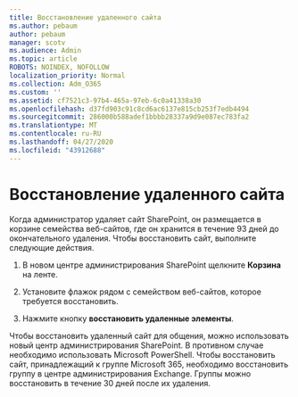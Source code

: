 ```yaml
---
title: Восстановление удаленного сайта
ms.author: pebaum
author: pebaum
manager: scotv
ms.audience: Admin
ms.topic: article
ROBOTS: NOINDEX, NOFOLLOW
localization_priority: Normal
ms.collection: Adm_O365
ms.custom: ''
ms.assetid: cf7521c3-97b4-465a-97eb-6c0a41338a30
ms.openlocfilehash: d37fd903c91c8cd6ac6137e815cb253f7edb4494
ms.sourcegitcommit: 286000b588adef1bbbb28337a9d9e087ec783fa2
ms.translationtype: MT
ms.contentlocale: ru-RU
ms.lasthandoff: 04/27/2020
ms.locfileid: "43912688"
---
```

# <a name="restore-a-deleted-site"></a>Восстановление удаленного сайта

Когда администратор удаляет сайт SharePoint, он размещается в корзине семейства веб-сайтов, где он хранится в течение 93 дней до окончательного удаления. Чтобы восстановить сайт, выполните следующие действия.
  
1. В новом центре администрирования SharePoint щелкните **Корзина** на ленте. 
    
2. Установите флажок рядом с семейством веб-сайтов, которое требуется восстановить.
    
3. Нажмите кнопку **восстановить удаленные элементы**.
    
Чтобы восстановить удаленный сайт для общения, можно использовать новый центр администрирования SharePoint. В противном случае необходимо использовать Microsoft PowerShell. Чтобы восстановить сайт, принадлежащий к группе Microsoft 365, необходимо восстановить группу в центре администрирования Exchange. Группы можно восстановить в течение 30 дней после их удаления.
  

